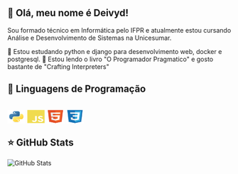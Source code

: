 ## 💜 Olá, meu nome é Deivyd!

Sou formado técnico em Informática pelo IFPR e atualmente estou cursando Análise e Desenvolvimento de Sistemas na Unicesumar.

🔭 Estou estudando python e django para desenvolvimento web, docker e postgresql.
📖 Estou lendo o livro "O Programador Pragmatico" e gosto bastante de "Crafting Interpreters"


## 🚀 Linguagens de Programação

<div style="display: inline_block"><br>
    <img align="center" alt="Python" height="30" width="40" src="https://raw.githubusercontent.com/devicons/devicon/master/icons/python/python-original.svg">
  <img align="center" alt="Js" height="30" width="40" src="https://raw.githubusercontent.com/devicons/devicon/master/icons/javascript/javascript-plain.svg">
  <img align="center" alt="HTML" height="30" width="40" src="https://raw.githubusercontent.com/devicons/devicon/master/icons/html5/html5-original.svg">
  <img align="center" alt="CSS" height="30" width="40" src="https://raw.githubusercontent.com/devicons/devicon/master/icons/css3/css3-original.svg">
</div>

## ⭐ GitHub Stats

![GitHub Stats](https://github-readme-stats.vercel.app/api?username=DeivydHXS&show_icons=true)
